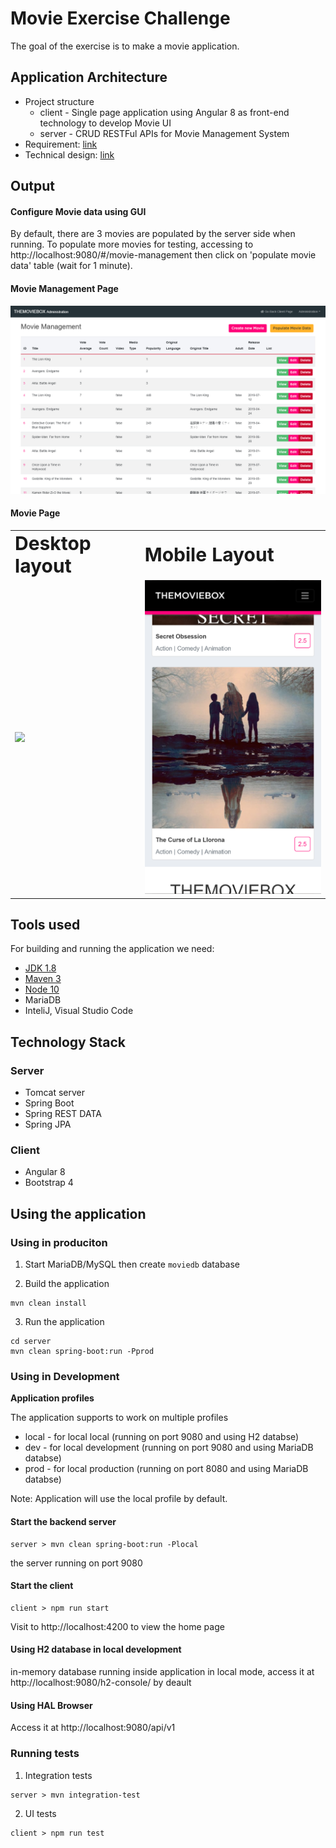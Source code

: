 # Movie Exercise Challenge

The goal of the exercise is to make a movie application.

## Application Architecture

<ul>
 <li>Project structure
  <ul>
   <li>client - Single page application using Angular 8 as front-end technology to develop Movie UI</li>
   <li>server - CRUD RESTFul APIs for Movie Management System</li>
  </ul>
 </li>
<li>Requirement: <a href="https://drive.google.com/file/d/1OMJ4xo13Y3Kkug1nutvEPMeBc548WwJC/view?usp=sharing" target="_blank">link</a></li>
<li>Technical design: <a href="https://docs.google.com/document/d/1-bVlU4_XlYVfjtpYgp1qjhqRhswRfVWut9eiBeEZLfg/edit#" target="_blank">link</a></li>
</ul>

## Output

#### Configure Movie data using GUI
By default, there are 3 movies are populated by the server side when running.
To populate more movies for testing, accessing to http://localhost:9080/#/movie-management then click on 'populate movie data' table (wait for 1 minute).

#### Movie Management Page
<img src="/screenshots/movie-mgmt-page-desktop.png" width="850">

#### Movie Page

<table border="0">
 <tr>
    <td><b style="font-size:30px">Desktop layout</b></td>
    <td><b style="font-size:30px">Mobile Layout</b></td>
 </tr>
 <tr>
    <td><img src="/screenshots/movie-main-page-desktop.png" width="350"></td>
    <td><img src="/screenshots/movie-main-page-mobile.png" width="350"></td>
 </tr>
</table>

## Tools used

For building and running the application we need:

- [JDK 1.8](http://www.oracle.com/technetwork/java/javase/downloads/jdk8-downloads-2133151.html)
- [Maven 3](https://maven.apache.org)
- [Node 10](https://nodejs.org/en/)
- MariaDB
- InteliJ, Visual Studio Code

## Technology Stack
### Server
+ Tomcat server
+ Spring Boot
+ Spring REST DATA
+ Spring JPA

### Client
+ Angular 8
+ Bootstrap 4

## Using the application

### Using in produciton 

1. Start MariaDB/MySQL then create `moviedb` database

2. Build the application

```shell
mvn clean install
```
3. Run the application

```shell
cd server 
mvn clean spring-boot:run -Pprod
```

###  Using in Development

<b>Application profiles</b>

The application supports to work on multiple profiles
- local - for local local (running on port 9080 and using H2 databse)
- dev - for local development (running on port 9080 and using MariaDB databse)
- prod - for local production (running on port 8080 and using MariaDB databse)

Note: Application will use the local profile by default.

#### Start the backend server

```shell 
server > mvn clean spring-boot:run -Plocal
```
the server running on port 9080

#### Start the client

```shell 
client > npm run start
```
Visit to http://localhost:4200 to view the home page

#### Using H2 database in local development

in-memory database running inside application in local mode, access it at http://localhost:9080/h2-console/ by deault

#### Using HAL Browser 

Access it at http://localhost:9080/api/v1

### Running tests

1. Integration tests

```shell 
server > mvn integration-test
```

2. UI tests

```shell 
client > npm run test
```
